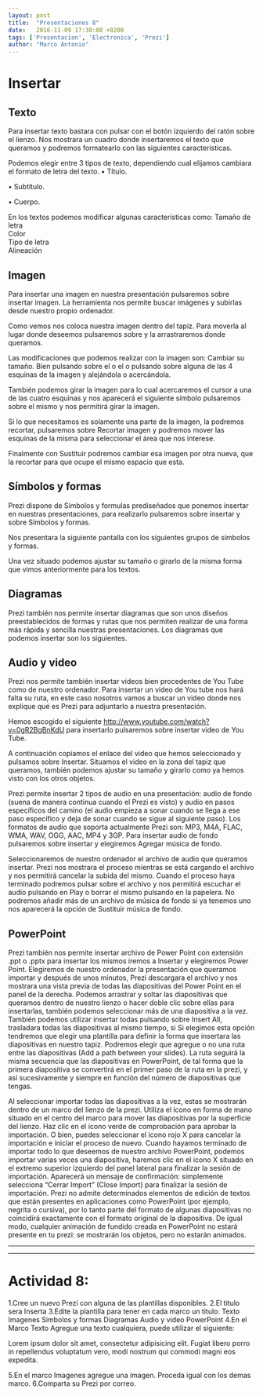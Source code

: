 ```yaml
---
layout: post
title:  "Presentaciones 8"
date:   2016-11-09 17:30:00 +0200
tags: ['Presentacion', 'Electronica', 'Prezi']
author: "Marco Antonio"
---
```


# Insertar

## Texto

Para insertar texto bastara con pulsar con el botón izquierdo del ratón sobre el lienzo. Nos mostrara un cuadro donde insertaremos el texto que queramos y podremos formatearlo con las siguientes  características.
 
Podemos elegir entre 3 tipos de texto, dependiendo cual elijamos cambiara el formato de letra del texto.
• Título.
 
• Subtítulo.
 
• Cuerpo.
  
En los textos podemos modificar algunas características como:
Tamaño de letra  
Color  
Tipo de letra  
Alineación 


## Imagen

Para insertar una imagen en nuestra presentación pulsaremos sobre insertar imagen.
La herramienta nos permite buscar imágenes y subirlas desde nuestro propio ordenador. 
 
Como vemos nos coloca nuestra imagen dentro del tapiz. Para moverla al lugar donde deseemos pulsaremos sobre y la arrastraremos donde queramos.
 
Las modificaciones que podemos realizar con la imagen son:
Cambiar su tamaño. Bien pulsando sobre el o el o pulsando sobre alguna de las 4 esquinas de la imagen y alejándola o acercándola.
 
También podemos girar la imagen para lo cual acercaremos el cursor a una de las cuatro esquinas y nos aparecerá el siguiente símbolo pulsaremos sobre el mismo y nos permitirá girar la imagen.
 
Si lo que necesitamos es solamente una parte de la imagen, la podremos recortar, pulsaremos sobre Recortar imagen  y podremos mover las esquinas de la misma para seleccionar el área que nos interese.
 
Finalmente con Sustituir  podremos cambiar esa imagen por otra nueva, que la recortar para que ocupe el mismo espacio que esta.

## Símbolos y formas


Prezi dispone de Símbolos y formulas prediseñados que ponemos insertar en nuestras presentaciones, para realizarlo pulsaremos sobre insertar y sobre Símbolos y formas.
 
Nos presentara la siguiente pantalla con los siguientes grupos de símbolos y formas.
 
Una vez situado podemos ajustar su tamaño o girarlo de la misma forma que vimos anteriormente para los textos.
 
## Diagramas

Prezi también nos permite insertar diagramas que son unos diseños preestablecidos de formas y rutas que nos permiten realizar de una forma más rápida y sencilla nuestras presentaciones. Los diagramas que podemos insertar son los siguientes.
  

## Audio y video

Prezi nos permite también insertar videos bien procedentes de You Tube como de nuestro ordenador.
Para insertar un video de You tube nos hará falta su ruta, en este caso nosotros vamos a buscar un video donde nos explique qué es Prezi para adjuntarlo a nuestra presentación.
 
Hemos escogido el siguiente http://www.youtube.com/watch?v=0gR2BgBnKdU para insertarlo pulsaremos sobre insertar video de You Tube.
 
A continuación copiamos el enlace del video que hemos seleccionado y pulsamos sobre Insertar.
Situamos el video en la zona del tapiz que queramos, también podemos ajustar su tamaño y girarlo como ya hemos visto con los otros objetos.
 
Prezi permite insertar 2 tipos de audio en una presentación: audio de fondo (suena de manera continua cuando el Prezi es visto) y audio en pasos específicos del camino (el audio empieza a sonar cuando se llega a ese paso específico y deja de sonar cuando se sigue al siguiente paso). Los formatos de audio que soporta actualmente Prezi son: MP3, M4A, FLAC, WMA, WAV, OGG, AAC, MP4 y 3GP.
Para insertar audio de fondo pulsaremos sobre insertar y elegiremos Agregar música de fondo.
 
Seleccionaremos de nuestro ordenador el archivo de audio que queramos insertar. Prezi nos mostrara el proceso mientras se está cargando el archivo y nos permitirá cancelar la subida del mismo.
Cuando el proceso haya terminado podremos pulsar sobre el archivo y nos permitirá escuchar el audio pulsando en Play o borrar el mismo pulsando en la papelera.
No podremos añadir más de un archivo de música de fondo si ya tenemos uno nos aparecerá la opción de Sustituir música de fondo.

## PowerPoint

Prezi también nos permite insertar archivo de Power Point con extensión .ppt o .pptx para insertar los mismos iremos a Insertar y elegiremos Power Point.
Elegiremos de nuestro ordenador la presentación que queramos importar y después de unos minutos, Prezi descargara el archivo y nos mostrara una vista previa de todas las diapositivas del Power Point en el panel de la derecha.
Podemos arrastrar y soltar las diapositivas que queramos dentro de nuestro lienzo o hacer doble clic sobre ellas para insertarlas, también podemos seleccionar más de una diapositiva a la vez.
También podemos utilizar insertar todas pulsando sobre Insert All, trasladara todas las diapositivas al mismo tiempo, si
Si elegimos esta opción tendremos que elegir una plantilla para definir la forma que insertara las diapositivas en nuestro tapiz.
Podremos elegir que agregue o no una ruta entre las diapositivas (Add a path between your slides). La ruta seguirá la misma secuencia que las diapositivas en PowerPoint, de tal forma que la primera diapositiva se convertirá en el primer paso de la ruta en la prezi, y así sucesivamente y siempre en función del número de diapositivas que tengas.

Al seleccionar importar todas las diapositivas a la vez, estas se mostrarán dentro de un marco del lienzo de la prezi. Utiliza el icono en forma de mano situado en el centro del marco para mover las diapositivas por la superficie del lienzo. Haz clic en el icono verde de comprobación para aprobar la importación. O bien, puedes seleccionar el icono rojo X para cancelar la importación e iniciar el proceso de nuevo.
Cuando hayamos terminado de importar todo lo que deseemos de nuestro archivo PowerPoint, podemos importar varias veces una diapositiva, haremos clic en el icono X situado en el extremo superior izquierdo del panel lateral para finalizar la sesión de importación. Aparecerá un mensaje de confirmación: simplemente selecciona “Cerrar Import” (Close Import) para finalizar la sesión de importación.
Prezi no admite determinados elementos de edición de textos que están presentes en aplicaciones como PowerPoint (por ejemplo, negrita o cursiva), por lo tanto parte del formato de algunas diapositivas no coincidirá exactamente con el formato original de la diapositiva. De igual modo, cualquier animación de fundido creada en PowerPoint no estará presente en tu prezi: se mostrarán los objetos, pero no estarán animados.

***
***

# Actividad 8:

1.Cree un nuevo Prezi con alguna de las plantillas disponibles.
2.El titulo sera Inserta
3.Edite la plantilla para tener en cada marco un titulo:
    Texto
    Imagenes
    Simbolos y formas
    Diagramas
    Audio y video
    PowerPoint
4.En el Marco Texto Agregue una texto cualquiera, puede utilizar el siguiente:

Lorem ipsum dolor sit amet, consectetur adipisicing elit. Fugiat libero porro in repellendus voluptatum vero, modi nostrum qui commodi magni eos expedita.

5.En el marco Imagenes agregue una imagen. Proceda igual con los demas marco.
6.Comparta su Prezi por correo.
